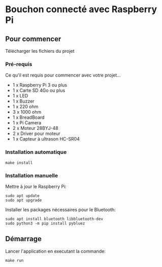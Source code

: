    # Bouchon connecté avec Raspberry Pi
## Pour commencer

Télécharger les fichiers du projet

### Pré-requis

Ce qu'il est requis pour commencer avec votre projet...

- 1 x Raspberry Pi 3 ou plus
- 1 x Carte SD 4Go ou plus
- 1 x LED
- 1 x Buzzer
- 1 x 220 ohm
- 3 x 1000 ohm 
- 1 x BreadBoard
- 1 x Pi Camera
- 2 x Moteur 28BYJ-48
- 2 x Driver pour moteur
- 1 x Capteur à ultrason HC-SR04

### Installation automatique

    make install
        
### Installation manuelle

Mettre à jour le Raspberry Pi:

    sudo apt update 
    sudo apt upgrade 

Installer les packages nécessaires pour le Bluetooth:

    sudo apt install bluetooth libbluetooth-dev
    sudo python3 -m pip install pybluez
    
## Démarrage
 Lancer l'application en executant la commande:

    make run
